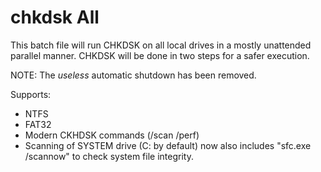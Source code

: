 chkdsk All
==========

This batch file will run CHKDSK on all local drives in a mostly unattended parallel manner.
CHKDSK will be done in two steps for a safer execution.

NOTE: The _useless_ automatic shutdown has been removed.

Supports:
 * NTFS 
 * FAT32 
 * Modern CKHDSK commands (/scan /perf) 
 * Scanning of SYSTEM drive (C: by default) now also includes "sfc.exe /scannow" to check system file integrity.
